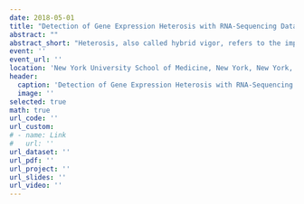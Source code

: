 ```yaml
---
date: 2018-05-01
title: "Detection of Gene Expression Heterosis with RNA-Sequencing Data"
abstract: ""
abstract_short: "Heterosis, also called hybrid vigor, refers to the improvements in the phenotype of hybrid offspring relative to its two inbred parents. Although het- erosis phenomenon is widely applied in agriculture, the mechanism of heterosis is still unknown. Recent advances in RNA-sequencing (RNA-seq) technology have provided an opportunity to understand phenotypic heterosis at the molec- ular level. It is challenging to identify gene expression heterosis via comparing expression levels of tens of thousands of genes in parental inbred lines and their hybrid offspring with RNA-seq data. One difficulty is to avoid the dependence on parametric assumptions, the other is to control false discovery rate (FDR) for the multiple testing error in RNA-seq data analysis. So far, the detection of gene expression heterosis with RNA-seq data is lack of study. In this paper, we de- velop a semi-parametric Bayesian approach to model the RNA-seq data, with a Dirichlet process as the prior model for the distribution of fold changes between each inbred parent versus the hybrid offspring respectively. The MCMC sam- pling scheme with Gibbs algorithm is then developed for identifying heterosis genes. Simulation results demonstrate that our proposed method outperforms other methods used to detect gene expression heterosis."
event: ''
event_url: ''
location: 'New York University School of Medicine, New York, New York, USA'
header:
  caption: 'Detection of Gene Expression Heterosis with RNA-Sequencing Data'
  image: ''
selected: true
math: true
url_code: ''
url_custom: 
# - name: Link
#   url: ''
url_dataset: ''
url_pdf: ''
url_project: ''
url_slides: ''
url_video: ''
---
```

